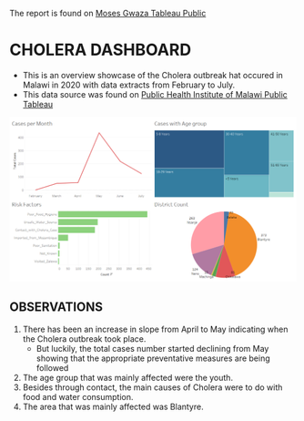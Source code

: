 The report is found on [Moses Gwaza Tableau Public](https://public.tableau.com/app/profile/moses.gwaza/viz/CholeraDashboard_16586925793900/Dashboard?publish=yes)

# CHOLERA DASHBOARD

- This is an overview showcase of the Cholera outbreak hat occured in Malawi in 2020 with data extracts from February to July.
- This data source was found on [Public Health Institute of Malawi Public Tableau](https://public.tableau.com/app/profile/phimcholeradashboard) 

![alt img](https://github.com/M-Gwaza/Healthcare-Projects/blob/main/Projects/CholeraDashboard/Dashboard.PNG)


## OBSERVATIONS
   
   1. There has been an increase in slope from April to May indicating when the Cholera outbreak took place.
      - But luckily, the total cases number started declining from May showing that the appropriate preventative measures are being followed
   2. The age group that was mainly affected were the youth.
   3. Besides through contact, the main causes of Cholera were to do with food and water consumption.
   4. The area that was mainly affected was Blantyre.
